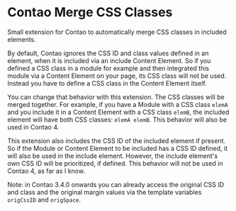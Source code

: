 Contao Merge CSS Classes
===================

Small extension for Contao to automatically merge CSS classes in included elements.

By default, Contao ignores the CSS ID and class values defined in an element, when it is included via an include Content Element. So if you defined a CSS class in a module for example and then integrated this module via a Content Element on your page, its CSS class will not be used. Instead you have to define a CSS class in the Content Element itself.

You can change that behavior with this extension. The CSS classes will be merged together. For example, if you have a Module with a CSS class `elemA` and you include it in a Content Element with a CSS class `elemB`, the included element will have both CSS classes: `elemA elemB`. This behavior will also be used in Contao 4.

This extension also includes the CSS ID of the included element if present. So if the Module or Content Element to be included has a CSS ID defined, it will also be used in the include element. However, the include element's own CSS ID will be prioritized, if defined. This behavior will not be used in Contao 4, as far as I know.

Note: in Contao 3.4.0 onwards you can already access the original CSS ID and class and the original margin values via the template variables `origCssID` and `origSpace`.